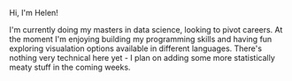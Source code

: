 Hi, I'm Helen!

I'm currently doing my masters in data science, looking to pivot careers. At the moment I'm enjoying building my programming skills and having fun exploring visualation options available in different languages. There's nothing very technical here yet - I plan on adding some more statistically meaty stuff in the coming weeks.

<!--
**HelenBarlow/HelenBarlow** is a ✨ _special_ ✨ repository because its `README.md` (this file) appears on your GitHub profile.

Here are some ideas to get you started:

- 🔭 I’m currently working on ...
- 🌱 I’m currently learning ...
- 👯 I’m looking to collaborate on ...
- 🤔 I’m looking for help with ...
- 💬 Ask me about ...
- 📫 How to reach me: ...
- 😄 Pronouns: ...
- ⚡ Fun fact: ...
-->
